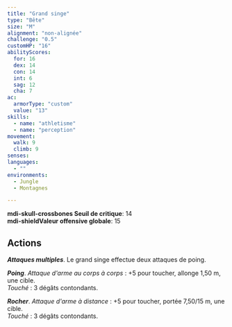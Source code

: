 ```yaml
---
title: "Grand singe"
type: "Bête"
size: "M"
alignment: "non-alignée"
challenge: "0.5"
customHP: "16"
abilityScores:
  for: 16
  dex: 14
  con: 14
  int: 6
  sag: 12
  cha: 7
ac:
  armorType: "custom"
  value: "13"
skills:
  - name: "athletisme"
  - name: "perception"
movement:
  walk: 9
  climb: 9
senses:
languages:
  - ""
environments:
  - Jungle
  - Montagnes

---
```

**<v-icon>mdi-skull-crossbones</v-icon> Seuil de critique**: 14        
**<v-icon>mdi-shield</v-icon>Valeur offensive globale**: 15   
## Actions
_**Attaques multiples**_. Le grand singe effectue deux attaques de poing.

_**Poing**_. _Attaque d'arme au corps à corps_ : +5 pour toucher, allonge 1,50 m, une cible.  
_Touché_ : 3 dégâts contondants.

_**Rocher**_. _Attaque d'arme à distance_ : +5 pour toucher, portée 7,50/15 m, une cible.  
_Touché_ : 3 dégâts contondants.

